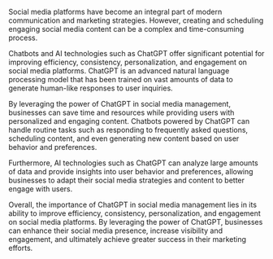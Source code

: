 

Social media platforms have become an integral part of modern communication and marketing strategies. However, creating and scheduling engaging social media content can be a complex and time-consuming process.

Chatbots and AI technologies such as ChatGPT offer significant potential for improving efficiency, consistency, personalization, and engagement on social media platforms. ChatGPT is an advanced natural language processing model that has been trained on vast amounts of data to generate human-like responses to user inquiries.

By leveraging the power of ChatGPT in social media management, businesses can save time and resources while providing users with personalized and engaging content. Chatbots powered by ChatGPT can handle routine tasks such as responding to frequently asked questions, scheduling content, and even generating new content based on user behavior and preferences.

Furthermore, AI technologies such as ChatGPT can analyze large amounts of data and provide insights into user behavior and preferences, allowing businesses to adapt their social media strategies and content to better engage with users.

Overall, the importance of ChatGPT in social media management lies in its ability to improve efficiency, consistency, personalization, and engagement on social media platforms. By leveraging the power of ChatGPT, businesses can enhance their social media presence, increase visibility and engagement, and ultimately achieve greater success in their marketing efforts.
